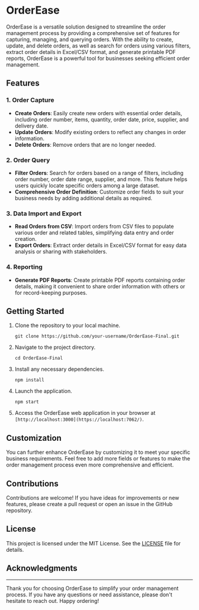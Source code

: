 # OrderEase

OrderEase is a versatile solution designed to streamline the order management process by providing a comprehensive set of features for capturing, managing, and querying orders. With the ability to create, update, and delete orders, as well as search for orders using various filters, extract order details in Excel/CSV format, and generate printable PDF reports, OrderEase is a powerful tool for businesses seeking efficient order management.

## Features

### 1. Order Capture
- **Create Orders**: Easily create new orders with essential order details, including order number, items, quantity, order date, price, supplier, and delivery date.
- **Update Orders**: Modify existing orders to reflect any changes in order information.
- **Delete Orders**: Remove orders that are no longer needed.

### 2. Order Query
- **Filter Orders**: Search for orders based on a range of filters, including order number, order date range, supplier, and more. This feature helps users quickly locate specific orders among a large dataset.
- **Comprehensive Order Definition**: Customize order fields to suit your business needs by adding additional details as required.

### 3. Data Import and Export
- **Read Orders from CSV**: Import orders from CSV files to populate various order and related tables, simplifying data entry and order creation.
- **Export Orders**: Extract order details in Excel/CSV format for easy data analysis or sharing with stakeholders.

### 4. Reporting
- **Generate PDF Reports**: Create printable PDF reports containing order details, making it convenient to share order information with others or for record-keeping purposes.

## Getting Started

1. Clone the repository to your local machine.
   ```
   git clone https://github.com/your-username/OrderEase-Final.git
   ```

2. Navigate to the project directory.
   ```
   cd OrderEase-Final
   ```

3. Install any necessary dependencies.
   ```
   npm install
   ```

4. Launch the application.
   ```
   npm start
   ```

5. Access the OrderEase web application in your browser at `[http://localhost:3000](https://localhost:7062/)`.

## Customization

You can further enhance OrderEase by customizing it to meet your specific business requirements. Feel free to add more fields or features to make the order management process even more comprehensive and efficient.

## Contributions

Contributions are welcome! If you have ideas for improvements or new features, please create a pull request or open an issue in the GitHub repository.

## License

This project is licensed under the MIT License. See the [LICENSE](LICENSE) file for details.

## Acknowledgments
---

Thank you for choosing OrderEase to simplify your order management process. If you have any questions or need assistance, please don't hesitate to reach out. Happy ordering!
